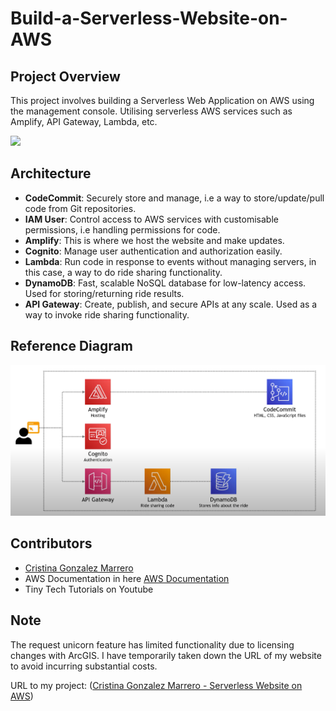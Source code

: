 # Build-a-Serverless-Website-on-AWS

## Project Overview
This project involves building a Serverless Web Application on AWS using the management console. Utilising serverless AWS services such as Amplify, API Gateway, Lambda, etc.

<img src="WildRydesProject.png" width="700">

## Architecture
- **CodeCommit**: Securely store and manage, i.e a way to store/update/pull code from Git repositories.
- **IAM User**: Control access to AWS services with customisable permissions, i.e handling permissions for code.
- **Amplify**: This is where we host the website and make updates.
- **Cognito**: Manage user authentication and authorization easily.
- **Lambda**: Run code in response to events without managing servers, in this case, a way to do ride sharing functionality.
- **DynamoDB**: Fast, scalable NoSQL database for low-latency access. Used for storing/returning ride results.
- **API Gateway**: Create, publish, and secure APIs at any scale. Used as a way to invoke ride sharing functionality.

## Reference Diagram

<img src="Serverless-Project-on-AWS-Architecture.png" width="700">

## Contributors

- [Cristina Gonzalez Marrero](https://github.com/cristicristi7)
- AWS Documentation in here [AWS Documentation](https://aws.amazon.com/getting-started/hands-on/build-serverless-web-app-lambda-apigateway-s3-dynamodb-cognito/)
- Tiny Tech Tutorials on Youtube

## Note

The request unicorn feature has limited functionality due to licensing changes with ArcGIS.
I have temporarily taken down the URL of my website to avoid incurring substantial costs.

URL to my project: ([Cristina Gonzalez Marrero - Serverless Website on AWS](https://master.d2xmc84da8ysbr.amplifyapp.com/))
